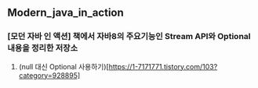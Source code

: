 ## Modern_java_in_action

### [모던 자바 인 액션] 책에서 자바8의 주요기능인 Stream API와 Optional 내용을 정리한 저장소

1. (null 대신 Optional 사용하기)[https://1-7171771.tistory.com/103?category=928895]
